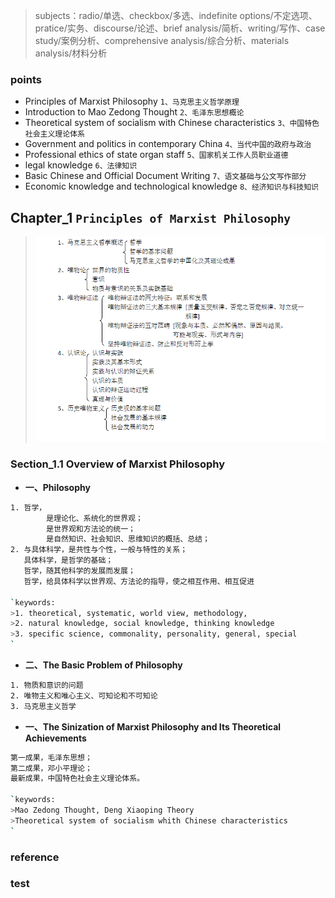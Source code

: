 
>subjects：radio/单选、checkbox/多选、indefinite options/不定选项、pratice/实务、discourse/论述、brief analysis/简析、writing/写作、case study/案例分析、comprehensive analysis/综合分析、materials analysis/材料分析

### points

* Principles of Marxist Philosophy `1、马克思主义哲学原理`
* Introduction to Mao Zedong Thought `2、毛泽东思想概论`
* Theoretical system of socialism with Chinese characteristics `3、中国特色社会主义理论体系`
* Government and politics in contemporary China `4、当代中国的政府与政治`
* Professional ethics of state organ staff `5、国家机关工作人员职业道德`
* legal knowledge  `6、法律知识`
* Basic Chinese and Official Document Writing  `7、语文基础与公文写作部分`
* Economic knowledge and technological knowledge  `8、经济知识与科技知识`

## Chapter_1  `Principles of Marxist Philosophy`
>![avatar](./img/s1.1.png)

### Section_1.1  Overview of Marxist Philosophy 

* **一、Philosophy**
```bash
1. 哲学，
        是理论化、系统化的世界观；
        是世界观和方法论的统一；
        是自然知识、社会知识、思维知识的概括、总结；
2. 与具体科学，是共性与个性，一般与特性的关系；
   具体科学，是哲学的基础；
   哲学，随其他科学的发展而发展；
   哲学，给具体科学以世界观、方法论的指导，使之相互作用、相互促进

`keywords: 
>1. theoretical, systematic, world view, methodology,
>2. natural knowledge, social knowledge, thinking knowledge
>3. specific science, commonality, personality, general, special
`
```

* **二、The Basic Problem of Philosophy**
```bash
1. 物质和意识的问题
2. 唯物主义和唯心主义、可知论和不可知论
3. 马克思主义哲学
```

* **一、The Sinization of Marxist Philosophy and Its Theoretical Achievements**
```bash
第一成果，毛泽东思想；
第二成果，邓小平理论；
最新成果，中国特色社会主义理论体系。

`keywords:
>Mao Zedong Thought, Deng Xiaoping Theory
>Theoretical system of socialism whith Chinese characteristics
`
```

### reference



### test